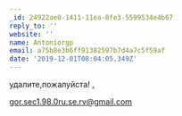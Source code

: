 ```yaml
---
_id: 24922ae0-1411-11ea-8fe3-5599534e4b67
reply_to: ''
website: ''
name: Antoniorgp
email: a75b8e3b6ff91382597b7d4a7c5f59af
date: '2019-12-01T08:04:05.349Z'
---
```

удалите,пожалуйста!    <a href=http://euroburservice.by/>.</a> 
 
 
 
gor.sec1.98.0ru.se.rv@gmail.com
